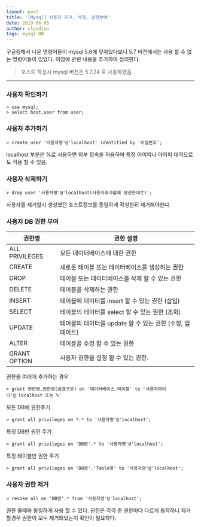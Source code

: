 ```yaml
---
layout: post
title: '[Mysql] 사용자 추가, 삭제, 권한부여'
date: 2019-06-05
author: cloudjun
tags: mysql DB
---
```

구글링해서 나온 명령어들이 mysql 5.6에 맞춰있다보니 5.7 버전에서는 사용 할 수 없는 명령어들이
있었다. 이참에 관련 내용을 추가하여 정리한다.

> 포스트 작성시 mysql 버전은 5.7.24 로 사용하였음.

--------
### 사용자 확인하기

```mysql
> use mysql;
> select host,user from user;
```

### 사용자 추가하기

```mysql
> create user '사용자명'@'localhost' identified by '비밀번호';
```

localhost 부분은 %로 사용하면 외부 접속을 허용하며
특정 아이피나 아이피 대역으로도 적용 할 수 있음.

### 사용자 삭제하기

```mysql
> drop user '사용자명'@'localhost(사용자추가할때 생성한대로)';
```

사용자를 제거할시 생성했던 호스트정보를 동일하게 작성한뒤 제거해야한다.

### 사용자 DB 권한 부여

| 권한명         | 권한 설명                                                 |
| -------------- | --------------------------------------------------------- |
| ALL PRIVILEGES | 모든 데이터베이스에 대한 권한                             |
| CREATE         | 새로운 테이블 또는 데이터베이스를 생성하는 권한           |
| DROP           | 테이블 또는 데이터베이스를 삭제 할 수 있는 권한           |
| DELETE         | 테이블을 삭제하는 권한                                    |
| INSERT         | 테이블에 데이터를 insert 할 수 있는 권한 (삽입)           |
| SELECT         | 테이블의 데이터를 select 할 수 있는 권한 (조회)           |
| UPDATE         | 테이블의 데이터를 update 할 수 있는 권한 (수정, 업데이트) |
| ALTER          | 테이블을 수정 할 수 있는 권한                             |
| GRANT OPTION   | 사용자 권한을 설정 할 수 있는 권한.                       |

권한을 여러개 추가하는 경우 

```mysql
> grant 권한명,권한명(쉼표구분) on '데이터베이스.테이블' to '사용자아이디'@'localhost 또는 %'
```

모든 DB에 권한주기

```mysql
> grant all privileges on *.* to '사용자명'@'localhost';
```

특정 DB만 권한 주기

```mysql
> grant all privileges on 'DB명'.* to '사용자명'@'localhost';
```

특정 테이블만 권한 주기

```mysql
> grant all privileges on 'DB명'.'Table명' to '사용자명'@'localhost';
```

### 사용자 권한 제거

```mysql
> revoke all on 'DB명'.* from '사용자명'@'localhost';
```

권한 줄때와 동일하게 사용 할 수 있다.
권한은 각각 준 권한마다 다르게 동작하니 제거할경우 권한이 모두 제거되었는지 확인이 필요하다.